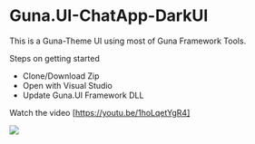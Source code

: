 # Guna.UI-ChatApp-DarkUI
This is a Guna-Theme UI using most of Guna Framework Tools.

Steps on getting started
* Clone/Download Zip
* Open with Visual Studio 
* Update Guna.UI Framework DLL

Watch the video [https://youtu.be/1hoLqetYgR4]

![](https://github.com/sobatdata/Guna.UI-ChatApp-DarkUI/blob/master/cap2.png)

